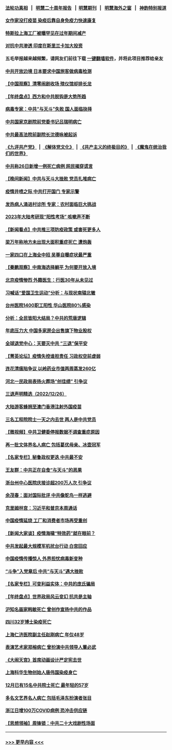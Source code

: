 #### [法轮功真相](https://github.com/gfw-breaker/truth/blob/master/README.md?t=0) &nbsp;&nbsp;|&nbsp;&nbsp; [明慧二十周年报告](https://github.com/gfw-breaker/mh-reports/blob/master/README.md?t=0) &nbsp;&nbsp;|&nbsp;&nbsp;[明慧期刊](https://github.com/gfw-breaker/mh-qikan) &nbsp;&nbsp;|&nbsp;&nbsp; [明慧海外之窗](https://github.com/gfw-breaker/mh-news/blob/master/README.md?t=0) &nbsp;&nbsp;|&nbsp;&nbsp; [神韵特别报道](https://github.com/gfw-breaker/mh-news/blob/master/shenyun.md?t=0)
#### [女作家没打疫苗 染疫后靠自身免疫力快速康复](../pages/nsc413/n13892695.md?t=12280343) 
#### [特斯拉上海工厂被曝罕见在过年期间减产](../pages/nsc413/n13892995.md?t=12280343) 
#### [对抗中共渗透 印度在斯里兰卡加大投资](../pages/nsc413/n13892887.md?t=12280343) 
#### 五毛举报越来越频繁，请网友们前往下载 [一键翻墙软件](https://github.com/gfw-breaker/ssr-accounts)，并将此项目推荐给亲友
#### [中共开放边境 日本要求中国旅客做病毒检测](../pages/nsc413/n13892983.md?t=12280343) 
#### [【中国观察】清零闹剧收场 殡仪馆却排长龙](../pages/nsc413/n13892669.md?t=12280343) 
#### [【年终盘点】西方和中共脱钩是大势所趋](../pages/nsc413/n13887940.md?t=12280343) 
#### [病毒专家：中共“与天斗”失败 国人面临抉择](../pages/nsc413/n13892769.md?t=12280343) 
#### [中共国家京剧院前党委书记吕瑞明病亡](../pages/nsc413/n13892785.md?t=12280343) 
#### [中共最高法院前副院长沈德咏被起诉](../pages/nsc413/n13892729.md?t=12280343) 
#### [《九评共产党》](https://github.com/begood0513/9ping.md/blob/master/README.md) &nbsp;|&nbsp; [《解体党文化》](../../../../jtdwh.md/blob/master/README.md)  &nbsp;|&nbsp; [《共产主义的终极目的》](../../../../gczydzjmd.md/blob/master/README.md) &nbsp;|&nbsp; [《魔鬼在统治我们的世界》](../../../../mgztzwmdsj.md/blob/master/README.md) 
#### [中共称26日新增一例死亡病例 网民揭穿谎言](../pages/nsc413/n13892655.md?t=12280343) 
#### [【晚间新闻】中共与天斗大挫败 党员扎堆病亡](../pages/nsc413/n13892700.md?t=12280343) 
#### [疫情井喷之际 中共打开国门 专家示警](../pages/nsc413/n13892502.md?t=12280343) 
#### [发热病人涌进村诊所 专家：农村面临巨大挑战](../pages/nsc413/n13892271.md?t=12280343) 
#### [2023年大陆考研现“阳性考场” 咳嗽声不断](../pages/nsc413/n13892457.md?t=12280343) 
#### [【新闻看点】中共推三项防疫政策 或害死更多人](../pages/nsc413/n13892336.md?t=12280343) 
#### [梁万年称地方未出现大面积重症死亡 遭炮轰](../pages/nsc413/n13892395.md?t=12280343) 
#### [一家四口在上海全中招 吴尊自曝症状最严重](../pages/nsc413/n13892321.md?t=12280343) 
#### [【秦鹏观察】中南海选择躺平 为何要开放入境](../pages/nsc413/n13890092.md?t=12280343) 
#### [北京疫情惨烈 外籍医生：行医30年从未见过](../pages/nsc413/n13892279.md?t=12280343) 
#### [习喊话“爱国卫生运动”分析：与现状南辕北辙](../pages/nsc413/n13892208.md?t=12280343) 
#### [台州医院1400职工阳性 华山医院80%感染](../pages/nsc413/n13892296.md?t=12280343) 
#### [分析：全民皆阳大结局？中共的荒唐逻辑](../pages/nsc413/n13891887.md?t=12280343) 
#### [年底压力大 中国多家房企出售旗下物业股权](../pages/nsc413/n13892216.md?t=12280343) 
#### [全球退党中心：天要灭中共 “三退”保平安](../pages/nsc413/n13892308.md?t=12280343) 
#### [【菁英论坛】疫情失控谁担责任 习政权空前虚弱](../pages/nsc413/n13892293.md?t=12280343) 
#### [连花清瘟陷争议 以岭药业市值两周蒸发260亿](../pages/nsc413/n13892219.md?t=12280343) 
#### [河北一民政局表扬火葬场“创佳绩” 引争议](../pages/nsc413/n13892283.md?t=12280343) 
#### [三退声明精选（2022/12/26）](../pages/nsc413/n13892294.md?t=12280343) 
#### [大陆游客蜂拥至澳门香港注射外国疫苗](../pages/nsc413/n13892276.md?t=12280343) 
#### [三名工程院院士一天之内去世 两人是中共党员](../pages/nsc413/n13892031.md?t=12280343) 
#### [【微视频】中共卫健委停报数据不调查重症原因](../pages/nsc413/n13892191.md?t=12280343) 
#### [再一批文体界名人病亡 包括葛优母亲、冰壶冠军](../pages/nsc413/n13892217.md?t=12280343) 
#### [【名家专栏】秘鲁政权更迭 中共最不安](../pages/nsc413/n13892102.md?t=12280343) 
#### [王友群：中共正在自食“与天斗”的恶果](../pages/nsc413/n13892262.md?t=12280343) 
#### [浙台州中心医院庆接诊超200万人次 引争议](../pages/nsc413/n13892221.md?t=12280343) 
#### [余茂春：面对国际批评 中共像鸵鸟一样逃避](../pages/nsc413/n13892250.md?t=12280343) 
#### [克里姆林宫：习近平和普京本周通话](../pages/nsc413/n13892138.md?t=12280343) 
#### [中国疫情延烧 工厂和消费者市场再受重创](../pages/nsc413/n13892223.md?t=12280343) 
#### [【新闻大家谈】疫情海啸“特效药”就在眼前？](../pages/nsc413/n13892157.md?t=12280343) 
#### [中共发起最大规模军机扰台行动 白宫回应](../pages/nsc413/n13892220.md?t=12280343) 
#### [中国疫情传播惊人 外界担忧病毒新变种](../pages/nsc413/n13892265.md?t=12280343) 
#### [“斗争”入党章后 中共“与天斗”遇大挫败](../pages/nsc413/n13892032.md?t=12280343) 
#### [【名家专栏】可变利益实体：中共的庞氏骗局](../pages/nsc413/n13891659.md?t=12280343) 
#### [【年终盘点】世界政局风云变幻 抗共是主轴](../pages/nsc413/n13885726.md?t=12280343) 
#### [沪知名画家韩敏死亡 曾创作宣扬中共的作品](../pages/nsc413/n13891963.md?t=12280343) 
#### [四川32岁博士染疫死亡](../pages/nsc413/n13892030.md?t=12280343) 
#### [上海仁济医院副主任赵刚病亡 年仅48岁](../pages/nsc413/n13891999.md?t=12280343) 
#### [表演艺术家郑榕病亡 曾扮演中共领导人董必武](../pages/nsc413/n13892004.md?t=12280343) 
#### [《大闹天宫》首席动画设计严定宪去世](../pages/nsc413/n13891953.md?t=12280343) 
#### [上海科华生物创始人唐伟国染疫身亡](../pages/nsc413/n13891950.md?t=12280343) 
#### [12月已有15名中共院士死亡 最年轻的57岁](../pages/nsc413/n13891855.md?t=12280343) 
#### [多名文艺界名人病亡 包括毛泽东扮演者张目](../pages/nsc413/n13891919.md?t=12280343) 
#### [浙江日增100万COVID病例 恐冲击供应链](../pages/nsc413/n13891920.md?t=12280343) 
#### [【思想领袖】周锋锁：中共二十大戏剧性场面](../pages/nsc413/n13882331.md?t=12280343) 

----
#### [ >>> 更早内容 <<< ](../indexes/nsc413-earlier.md)

